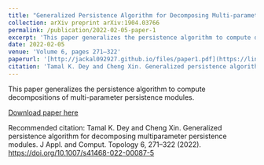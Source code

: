 ```yaml
---
title: "Generalized Persistence Algorithm for Decomposing Multi-parameter Persistence Modules"
collection: arXiv preprint arXiv:1904.03766
permalink: /publication/2022-02-05-paper-1
excerpt: 'This paper generalizes the persistence algorithm to compute decompositions of multi-parameter persistence modules.'
date: 2022-02-05
venue: 'Volume 6, pages 271–322'
paperurl: '[http://jackal092927.github.io/files/paper1.pdf](https://link.springer.com/content/pdf/10.1007/s41468-022-00087-5.pdf)'
citation: 'Tamal K. Dey and Cheng Xin. Generalized persistence algorithm for decomposing multiparameter persistence modules. J Appl. and Comput. Topology 6, 271–322 (2022). https://doi.org/10.1007/s41468-022-00087-5'
---
```

This paper generalizes the persistence algorithm to compute decompositions of multi-parameter persistence modules. 

[Download paper here]([http://jackal092927.github.io/files/paper1.pdf](https://link.springer.com/content/pdf/10.1007/s41468-022-00087-5.pdf))

Recommended citation: Tamal K. Dey and Cheng Xin. Generalized persistence algorithm for decomposing multiparameter persistence modules. J Appl. and Comput. Topology 6, 271–322 (2022). https://doi.org/10.1007/s41468-022-00087-5
<!-- Tamal K. Dey and Cheng Xin. Generalized persistence algorithm for decomposing multi-parameterpersistence modules.arXiv preprint arXiv:1904.03766, 2019 -->
